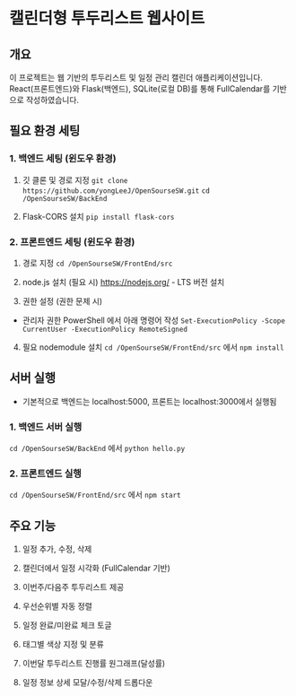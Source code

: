 # 캘린더형 투두리스트 웹사이트

## 개요
이 프로젝트는 웹 기반의 투두리스트 및 일정 관리 캘린더 애플리케이션입니다.
React(프론트엔드)와 Flask(백엔드), SQLite(로컬 DB)를 통해
FullCalendar를 기반으로 작성하였습니다.


## 필요 환경 세팅
### 1. 백엔드 세팅 (윈도우 환경)

1. 깃 클론 및 경로 지정
``` git clone https://github.com/yongLeeJ/OpenSourseSW.git ```
``` cd /OpenSourseSW/BackEnd ```

2. Flask-CORS 설치
``` pip install flask-cors ```

### 2. 프론트엔드 세팅 (윈도우 환경)

1. 경로 지정
``` cd /OpenSourseSW/FrontEnd/src ```

2. node.js 설치 (필요 시)
https://nodejs.org/ - LTS 버전 설치

3. 권한 설정 (권한 문제 시)
* 관리자 권한 PowerShell 에서 아래 명령어 작성
``` Set-ExecutionPolicy -Scope CurrentUser -ExecutionPolicy RemoteSigned ```

4. 필요 nodemodule 설치
``` cd /OpenSourseSW/FrontEnd/src ``` 에서
``` npm install ```


## 서버 실행

* 기본적으로 백엔드는 localhost:5000, 프론트는 localhost:3000에서 실행됨

### 1. 백엔드 서버 실행
``` cd /OpenSourseSW/BackEnd ``` 에서
``` python hello.py ``` 

### 2. 프론트엔드 실행
``` cd /OpenSourseSW/FrontEnd/src ``` 에서
``` npm start ```


## 주요 기능

1. 일정 추가, 수정, 삭제

2. 캘린더에서 일정 시각화 (FullCalendar 기반)

3. 이번주/다음주 투두리스트 제공

4. 우선순위별 자동 정렬

5. 일정 완료/미완료 체크 토글

6. 태그별 색상 지정 및 분류

7. 이번달 투두리스트 진행률 원그래프(달성률)

8. 일정 정보 상세 모달/수정/삭제 드롭다운


